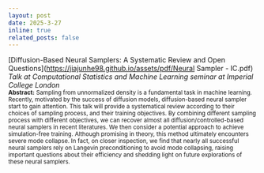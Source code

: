 ```yaml
---
layout: post
date: 2025-3-27
inline: true
related_posts: false
---
```


[Diffusion-Based Neural Samplers: A Systematic Review and Open Questions](https://jiajunhe98.github.io/assets/pdf/Neural Sampler - IC.pdf)\
*Talk at Computational Statistics and Machine Learning seminar at Imperial College London*\
<sub>**Abstract:** Sampling from unnormalized density is a fundamental task in machine learning. Recently, motivated by the success of diffusion models, diffusion-based neural sampler start to gain attention. This talk will provide a systematical review according to their choices of sampling process, and their training objectives. By combining different sampling process with different objectives, we can recover almost all diffusion/controlled-based neural samplers in recent literatures. We then consider a potential approach to achieve simulation-free training. Although promising in theory, this method ultimately encounters severe mode collapse. In fact, on closer inspection, we find that nearly all successful neural samplers rely on Langevin preconditioning to avoid mode collapsing, raising important questions about their efficiency and shedding light on future explorations of these neural samplers.</sub>